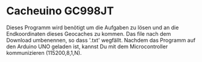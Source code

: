 # Cacheuino GC998JT

Dieses Programm wird benötigt um die Aufgaben zu lösen und an die Endkoordinaten dieses Geocaches zu kommen.
Das file nach dem Download umbenennen, so dass '.txt' wegfällt. 
Nachdem das Programm auf den Arduino UNO geladen ist, kannst Du mit dem Microcontroller kommunizieren (115200,8,1,N).

